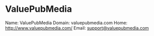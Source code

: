 
# ValuePubMedia

Name: ValuePubMedia
Domain: valuepubmedia.com
Home: http://www.valuepubmedia.com/
Email: support@valuepubmedia.com
